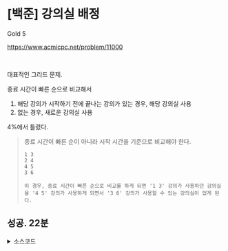 # [백준] 강의실 배정

Gold 5

https://www.acmicpc.net/problem/11000

<br>

대표적인 그리드 문제.

종료 시간이 빠른 순으로 비교해서

1. 해당 강의가 시작하기 전에 끝나는 강의가 있는 경우, 해당 강의실 사용
2. 없는 경우, 새로운 강의실 사용

4%에서 틀렸다.

> 종료 시간이 빠른 순이 아니라 시작 시간을 기준으로 비교해야 한다.
>
>     1 3
>     2 4
>     4 5
>     3 6
>     
>     이 경우, 종료 시간이 빠른 순으로 비교를 하게 되면 '1 3' 강의가 사용하던 강의실을 '4 5' 강의가 사용하게 되면서 '3 6' 강의가 사용할 수 있는 강의실이 없게 된다.

## 성공. 22분

<details><summary>소스코드</summary>

```java

import java.io.*;
import java.util.*;

public class Main {

    final int INF = 987654321;

    class Lecture {
        public int startTime, endTime;

        public Lecture(int startTime, int endTime) {
            this.startTime = startTime;
            this.endTime = endTime;
        }
    }

    Lecture[] lectures;

    void solution() throws Exception {
        BufferedReader br = new BufferedReader(new InputStreamReader(System.in));
        BufferedWriter bw = new BufferedWriter(new OutputStreamWriter(System.out));

        int numOfLecture = Integer.parseInt(br.readLine());
        lectures = new Lecture[numOfLecture];
        for (int i = 0; i < numOfLecture; i++) {
            StringTokenizer st = new StringTokenizer(br.readLine(), " ");
            int startTime = Integer.parseInt(st.nextToken());
            int endTime = Integer.parseInt(st.nextToken());
            lectures[i] = new Lecture(startTime, endTime);
        }
        Arrays.sort(lectures, (a, b) -> a.startTime - b.startTime);

        PriorityQueue<Lecture> rooms = new PriorityQueue<>((a, b) -> a.endTime - b.endTime);
        for (int i = 0; i < numOfLecture; i++) {
            if(!rooms.isEmpty() && rooms.peek().endTime <= lectures[i].startTime) {
                rooms.poll();
            }
            rooms.add(lectures[i]);
        }

        bw.write(Integer.toString(rooms.size()) + '\n');

        br.close();
        bw.close();
    }

    public static void main(String[] args) throws Exception {
        new Main().solution();
    }
}

```

</details>